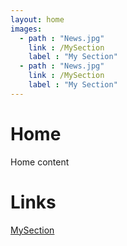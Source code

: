 ```yaml
---
layout: home
images:
  - path : "News.jpg"
    link : /MySection
    label : "My Section"
  - path : "News.jpg"
    link : /MySection
    label : "My Section"
---
```


# Home

Home content

# Links

[MySection](/MySection)
